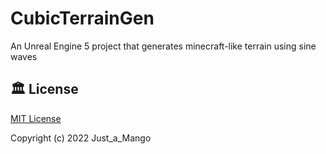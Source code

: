 # CubicTerrainGen
An Unreal Engine 5 project that generates minecraft-like terrain using sine waves

## 🏛️ License
[MIT License](https://github.com/just-a-mango/CubicTerrainGen/blob/main/LICENSE)

Copyright (c) 2022 Just_a_Mango
